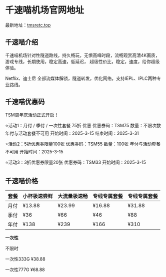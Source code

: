 # 千速喵机场官网地址

最新地址：[tmsretc.top](https://url.gogogomiao.one/QYTN)

## 千速喵介绍

千速喵机场针对性隧道路线，持久畅玩，无惧高峰时段，流畅观赏高清4K画质，游戏专线，长期使用，稳定高速，低延迟， 超级性价比，稳定，速度，给你超级体验。

Netflix、迪士尼 全部流媒体解锁，隧道转发，优化网络，支持IEPL、IPLC两种专业路线。

## 千速喵优惠码

TSM周年庆活动正式开启！

⭐️活动1：月付 / 季付 / 一次性套餐 75折 优惠
优惠券码：TSM75
数量：不限次数 年付与活动套餐不可用
开始时间：2025-3-15 结束时间：2025-3-31

⭐️活动2：5折优惠券限量100张
优惠券码：TSM55
数量：100张 年付与活动套餐不可用
开始时间：2025-3-15

⭐️活动3：3折优惠券限量20张
优惠券码：TSM33
开始时间：2025-3-15

## 千速喵价格

|套餐|小杯极速尝鲜|大流量极速畅|专线专属套餐|专线专属套餐|
|----|----|----|----|----|
|月付|¥13.88|¥23.99|¥16.88|¥31.88|
|季付|¥36|¥66|¥46|¥88|
|年付|¥138|¥239|¥166|¥310|

**一次性**

不限时

一次性333G ¥38.88 

一次性777G ¥68.88

